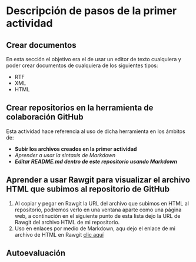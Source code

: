 # Descripción de pasos de la primer actividad
## Crear documentos
En esta sección el objetivo era el de usar un editor de texto cualquiera y poder crear documentos de cualquiera de los siguientes tipos:

- RTF
- XML
- HTML

## Crear repositorios en la herramienta de colaboración GitHub
Esta actividad hace referencia al uso de dicha herramienta en los ámbitos de:
* **Subir los archivos creados en la primer actividad**
* *Aprender a usar la sintaxis de Markdown*
* __*Editar README.md dentro de este repositorio usando Markdown*__

## Aprender a usar Rawgit para visualizar el archivo HTML que subimos al repositorio de GitHub
1. Al copiar y pegar en Rawgit la URL del archivo que subimos en HTML al repositorio, podremos verlo en una ventana aparte como una página web, a continución en el siguiente punto de esta lista dejo la URL de Rawgit del archivo HTML de mi repositorio.
2. Uso en enlaces por medio de Markdown, aqu dejo el enlace de mi archivo de HTML en Rawgit [clic aquí](https://rawgit.com/JulianGrisales/hello-world/master/ASIR_LMSGI(1).html)

## Autoevaluación


